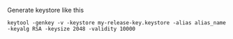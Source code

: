 Generate keystore like this

    keytool -genkey -v -keystore my-release-key.keystore -alias alias_name -keyalg RSA -keysize 2048 -validity 10000
